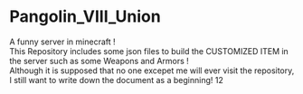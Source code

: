 # Pangolin_VIII_Union
A funny server in minecraft !  
This Repository includes some json files to build the CUSTOMIZED ITEM in the server such as some Weapons and Armors !  
Although it is supposed that no one excepet me will ever visit the repository, I still want to write down the document as a beginning!
12
